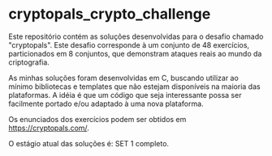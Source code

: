 # cryptopals_crypto_challenge

Este repositório contém as soluções desenvolvidas para o desafio chamado "cryptopals". Este desafio corresponde à um conjunto de 48
exercícios, particionados em 8 conjuntos, que demonstram ataques reais ao mundo da criptografia.

As minhas soluções foram desenvolvidas em C, buscando utilizar ao mínimo bibliotecas e templates que não estejam disponíveis na maioria das
plataformas. A idéia é que um código que seja interessante possa ser facilmente portado e/ou adaptado à uma nova plataforma.

Os enunciados dos exercícios podem ser obtidos em https://cryptopals.com/.

O estágio atual das soluções é: SET 1 completo.
